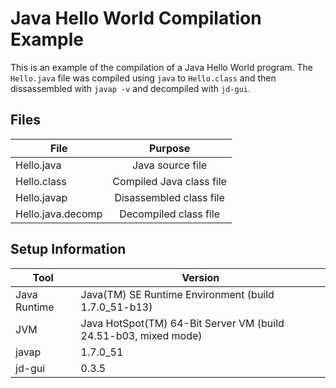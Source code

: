 # Java Hello World Compilation Example

This is an example of the compilation of a Java Hello World program. The `Hello.java` file was compiled using `java` to `Hello.class` and then dissassembled with `javap -v` and decompiled with `jd-gui`.

## Files

| File        | Purpose           |
| ------------- |:-------------:|
| Hello.java | Java source file |
| Hello.class      | Compiled Java class file      |
| Hello.javap | Disassembled class file |
| Hello.java.decomp | Decompiled class file|

## Setup Information

| Tool | Version |
| --- | --- |
| Java Runtime | Java(TM) SE Runtime Environment (build 1.7.0_51-b13) |
| JVM | Java HotSpot(TM) 64-Bit Server VM (build 24.51-b03, mixed mode) |
| javap | 1.7.0_51 |
| jd-gui | 0.3.5 |
